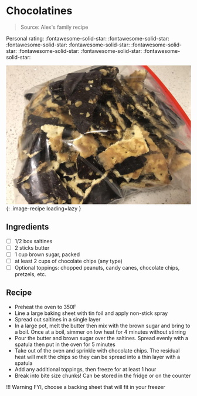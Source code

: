 <!-- Do not modify sections with "AUTO-*". They are updated by make.py -->

# Chocolatines

> Source: Alex's family recipe

<!-- rating=5; (User can specify rating on scale of 1-5) -->
<!-- AUTO-UserRating -->
Personal rating: :fontawesome-solid-star: :fontawesome-solid-star: :fontawesome-solid-star: :fontawesome-solid-star: :fontawesome-solid-star: :fontawesome-solid-star: :fontawesome-solid-star: :fontawesome-solid-star:
<!-- /AUTO-UserRating -->

<!-- name_image=chocolatines.jpeg; (User can specify image name) -->
<!-- AUTO-Image -->
![chocolatines.jpeg](./chocolatines.jpeg){: .image-recipe loading=lazy }
<!-- /AUTO-Image -->

## Ingredients

* [ ] 1/2 box saltines
* [ ] 2 sticks butter
* [ ] 1 cup brown sugar, packed
* [ ] at least 2 cups of chocolate chips (any type)
* [ ] Optional toppings: chopped peanuts, candy canes, chocolate chips, pretzels, etc.

## Recipe

* Preheat the oven to 350F
* Line a large baking sheet with tin foil and apply non-stick spray
* Spread out saltines in a single layer
* In a large pot, melt the butter then mix with the brown sugar and bring to a boil. Once at a boil, simmer on low heat for 4 minutes without stirring
* Pour the butter and brown sugar over the saltines. Spread evenly with a spatula then put in the oven for 5 minutes
* Take out of the oven and sprinkle with chocolate chips. The residual heat will melt the chips so they can be spread into a thin layer with a spatula
* Add any additional toppings, then freeze for at least 1 hour
* Break into bite size chunks! Can be stored in the fridge or on the counter

!!! Warning
    FYI, choose a backing sheet that will fit in your freezer
